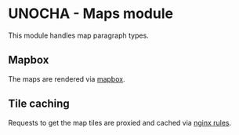 UNOCHA - Maps module
====================

This module handles map paragraph types.

## Mapbox

The maps are rendered via [mapbox](https://mapbox.com).

## Tile caching

Requests to get the map tiles are proxied and cached via [nginx rules](../../../../docker/etc/nginx/custom/03_mapbox.conf).
